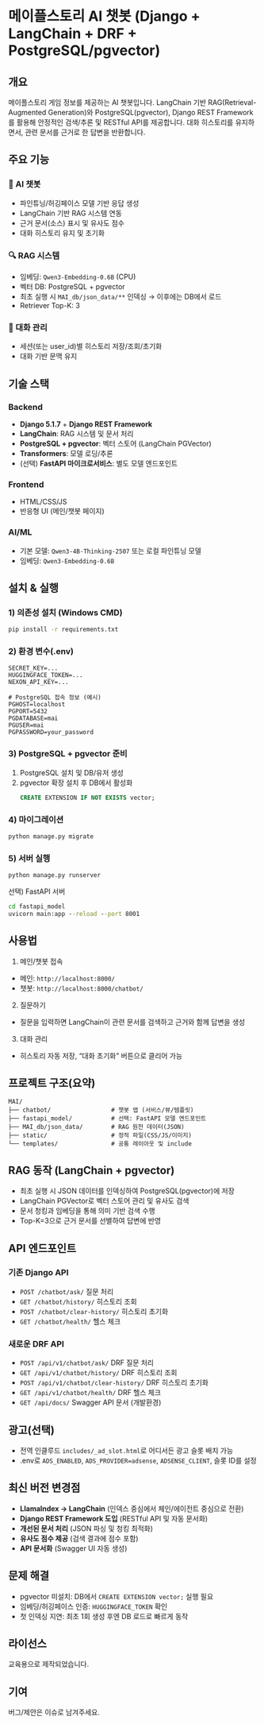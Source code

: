 # 메이플스토리 AI 챗봇 (Django + LangChain + DRF + PostgreSQL/pgvector)

## 개요
메이플스토리 게임 정보를 제공하는 AI 챗봇입니다. LangChain 기반 RAG(Retrieval-Augmented Generation)와 PostgreSQL(pgvector), Django REST Framework를 활용해 안정적인 검색/추론 및 RESTful API를 제공합니다. 대화 히스토리를 유지하면서, 관련 문서를 근거로 한 답변을 반환합니다.

## 주요 기능

### 🤖 AI 챗봇
- 파인튜닝/허깅페이스 모델 기반 응답 생성
- LangChain 기반 RAG 시스템 연동
- 근거 문서(소스) 표시 및 유사도 점수
- 대화 히스토리 유지 및 초기화

### 🔍 RAG 시스템
- 임베딩: `Qwen3-Embedding-0.6B` (CPU)
- 벡터 DB: PostgreSQL + pgvector
- 최초 실행 시 `MAI_db/json_data/**` 인덱싱 → 이후에는 DB에서 로드
- Retriever Top-K: 3

### 💬 대화 관리
- 세션(또는 user_id)별 히스토리 저장/조회/초기화
- 대화 기반 문맥 유지

## 기술 스택

### Backend
- **Django 5.1.7** + **Django REST Framework**
- **LangChain**: RAG 시스템 및 문서 처리
- **PostgreSQL + pgvector**: 벡터 스토어 (LangChain PGVector)
- **Transformers**: 모델 로딩/추론
- (선택) **FastAPI 마이크로서비스**: 별도 모델 엔드포인트

### Frontend
- HTML/CSS/JS
- 반응형 UI (메인/챗봇 페이지)

### AI/ML
- 기본 모델: `Qwen3-4B-Thinking-2507` 또는 로컬 파인튜닝 모델
- 임베딩: `Qwen3-Embedding-0.6B`

## 설치 & 실행

### 1) 의존성 설치 (Windows CMD)
```cmd
pip install -r requirements.txt
```

### 2) 환경 변수(.env)
```
SECRET_KEY=...
HUGGINGFACE_TOKEN=...
NEXON_API_KEY=...

# PostgreSQL 접속 정보 (예시)
PGHOST=localhost
PGPORT=5432
PGDATABASE=mai
PGUSER=mai
PGPASSWORD=your_password
```

### 3) PostgreSQL + pgvector 준비
1. PostgreSQL 설치 및 DB/유저 생성
2. pgvector 확장 설치 후 DB에서 활성화
    ```sql
    CREATE EXTENSION IF NOT EXISTS vector;
    ```

### 4) 마이그레이션
```cmd
python manage.py migrate
```

### 5) 서버 실행
```cmd
python manage.py runserver
```

선택) FastAPI 서버
```cmd
cd fastapi_model
uvicorn main:app --reload --port 8001
```

## 사용법

1) 메인/챗봇 접속
- 메인: `http://localhost:8000/`
- 챗봇: `http://localhost:8000/chatbot/`

2) 질문하기
- 질문을 입력하면 LangChain이 관련 문서를 검색하고 근거와 함께 답변을 생성

3) 대화 관리
- 히스토리 자동 저장, “대화 초기화” 버튼으로 클리어 가능

## 프로젝트 구조(요약)

```
MAI/
├── chatbot/                 # 챗봇 앱 (서비스/뷰/템플릿)
├── fastapi_model/           # 선택: FastAPI 모델 엔드포인트
├── MAI_db/json_data/        # RAG 원천 데이터(JSON)
├── static/                  # 정적 파일(CSS/JS/이미지)
└── templates/               # 공통 레이아웃 및 include
```

## RAG 동작 (LangChain + pgvector)
- 최초 실행 시 JSON 데이터를 인덱싱하여 PostgreSQL(pgvector)에 저장
- LangChain PGVector로 벡터 스토어 관리 및 유사도 검색
- 문서 청킹과 임베딩을 통해 의미 기반 검색 수행
- Top-K=3으로 근거 문서를 선별하여 답변에 반영

## API 엔드포인트

### 기존 Django API
- `POST /chatbot/ask/` 질문 처리
- `GET /chatbot/history/` 히스토리 조회
- `POST /chatbot/clear-history/` 히스토리 초기화
- `GET /chatbot/health/` 헬스 체크

### 새로운 DRF API  
- `POST /api/v1/chatbot/ask/` DRF 질문 처리
- `GET /api/v1/chatbot/history/` DRF 히스토리 조회
- `POST /api/v1/chatbot/clear-history/` DRF 히스토리 초기화
- `GET /api/v1/chatbot/health/` DRF 헬스 체크
- `GET /api/docs/` Swagger API 문서 (개발환경)

## 광고(선택)
- 전역 인클루드 `includes/_ad_slot.html`로 어디서든 광고 슬롯 배치 가능
- .env로 `ADS_ENABLED`, `ADS_PROVIDER=adsense`, `ADSENSE_CLIENT`, 슬롯 ID를 설정

## 최신 버전 변경점
- **LlamaIndex → LangChain** (인덱스 중심에서 체인/에이전트 중심으로 전환)
- **Django REST Framework 도입** (RESTful API 및 자동 문서화)
- **개선된 문서 처리** (JSON 파싱 및 청킹 최적화)
- **유사도 점수 제공** (검색 결과에 점수 포함)
- **API 문서화** (Swagger UI 자동 생성)

## 문제 해결
- pgvector 미설치: DB에서 `CREATE EXTENSION vector;` 실행 필요
- 임베딩/허깅페이스 인증: `HUGGINGFACE_TOKEN` 확인
- 첫 인덱싱 지연: 최초 1회 생성 후엔 DB 로드로 빠르게 동작

## 라이선스
교육용으로 제작되었습니다.

## 기여
버그/제안은 이슈로 남겨주세요.
